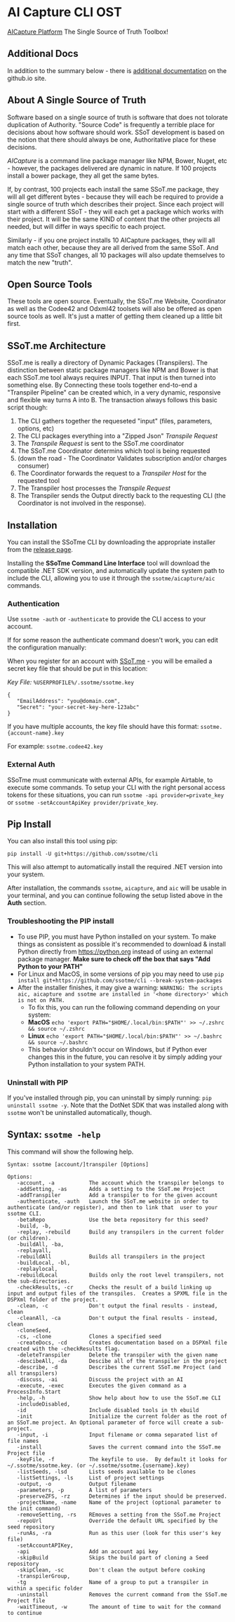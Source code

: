 # AI Capture CLI OST
[AICapture Platform](http://aicapture.io)
The Single Source of Truth Toolbox!

## Additional Docs
In addition to the summary below - there is [additional documentation](https://aicapture.github.io/AICapture-Open-Source-Tools/) on
the github.io site.

## About A Single Source of Truth
Software based on a single source of truth is software that does not tolorate duplication of 
Authority.  "Source Code" is frequently a terrible place for decisions about how software
should work.  SSoT development is based on the notion that there should always be one,
Authoritative place for these decisions.  

*AICapture* is a command line package manager like NPM, Bower, Nuget, etc - however, the packages
delivered are dynamic in nature.  If 100 projects install a bower package, they all get the
same bytes.

If, by contrast, 100 projects each install the same SSoT.me package, they will all get
different bytes - because they will each be required to provide a single source of truth
which describes their project.  Since each project will start with a different SSoT - 
they will each get a package which works with their project.  It will be the same KIND of 
content that the other projects all needed, but will differ in ways specific to each project.

Similarly - if you one project installs 10 AICapture packages, they will all match each other,
because they are all derived from the same SSoT.  And any time that SSoT changes, all 10
packages will also update themselves to match the new "truth".

## Open Source Tools
These tools are open source.  Eventually, the SSoT.me Website, Coordinator as well as the Codee42 
and Odxml42 toolsets will also be offered as open source tools as well.  It's just a matter of 
getting them cleaned up a little bit first.

## SSoT.me Architecture
SSoT.me is really a directory of Dynamic Packages (Transpilers).  The distinction between
static package managers like NPM and Bower is that each SSoT.me tool always requires INPUT.
That input is then turned into something else.  By Connecting these tools together end-to-end
a "Transpiler Pipeline" can be created which, in a very dynamic, responsive and flexible way
turns A into B.  The transaction always follows this basic script though:

1. The CLI gathers together the requeseted "input" (files, parameters, options, etc)
2. The CLI packages everything into a "Zipped Json" *Transpile Request*
3. The *Transpile Request* is sent to the SSoT.me coordinator
4. The SSoT.me Coordinator determins which tool is being requested
5. (down the road - The Coordinator Validates subscription and/or charges consumer)
6. The Coordinator forwards the request to a *Transpiler Host* for the requested tool
7. The Transpiler host processes the *Transpile Request*
8. The Transpiler sends the Output directly back to the requesting CLI (the Coordinator is not 
        involved in the response).


## Installation

You can install the SSoTme CLI by downloading the appropriate installer from the [release page](https://github.com/ssotme/cli/releases/latest).

Installing the **SSoTme Command Line Interface** tool will download the compatible .NET SDK version, and automatically
update the system path to include the CLI, allowing you to use it through the `ssotme/aicapture/aic` commands.

### Authentication

Use `ssotme -auth` or `-authenticate` to provide the CLI access to your account. 

If for some reason the authenticate command doesn't work, you can edit the configuration manually:

When you register for an account with [SSoT.me](https://aicapture.io) - you will be emailed a secret key file 
that should be put in this location:

*Key File:* `%USERPROFILE%/.ssotme/ssotme.key`
```
{
   "EmailAddress": "you@domain.com",
   "Secret": "your-secret-key-here-123abc"
}
```

If you have multiple accounts, the key file should have this format: `ssotme.{account-name}.key`

For example: `ssotme.codee42.key`

### External Auth

SSoTme must communicate with external APIs, for example Airtable, to execute some commands. To setup your CLI 
with the right personal access tokens for these situations, you can run `ssotme -api provider=private_key` or 
`ssotme -setAccountApiKey provider/private_key`.

## Pip Install

You can also install this tool using pip: 

`pip install -U git+https://github.com/ssotme/cli`

This will also attempt to automatically install the required .NET version into your system.

After installation, the commands `ssotme`, `aicapture`, and `aic` will be usable in your terminal, and you can continue
following the setup listed above in the **Auth** section.

### Troubleshooting the PIP install

- To use PIP, you must have Python installed on your system. To make things as consistent as possible it's recommended to download & install Python directly from https://python.org instead of using an external package manager. **Make sure to check off the box that says "Add Python to your PATH"**
- For Linux and MacOS, in some versions of pip you may need to use `pip install git+https://github.com/ssotme/cli --break-system-packages`
- After the installer finishes, it may give a warning: 
        ```WARNING: The scripts aic, aicapture and ssotme are installed in '<home directory>' which is not on PATH.```
  - To fix this, you can run the following command depending on your system:
  - **MacOS** `echo 'export PATH="$HOME/.local/bin:$PATH"' >> ~/.zshrc && source ~/.zshrc`
  - **Linux** `echo 'export PATH="$HOME/.local/bin:$PATH"' >> ~/.bashrc && source ~/.bashrc`
  - This behavior shouldn't occur on Windows, but if Python ever changes this in the future, you can resolve it by simply adding your Python installation to your system PATH.

### Uninstall with PIP

If you've installed through pip, you can uninstall by simply running: `pip uninstall ssotme -y`. Note that the DotNet SDK that was installed along with `ssotme` won't be uninstalled automatically, though.

## Syntax: `ssotme -help`
This command will show the following help.

```
Syntax: ssotme [account/]transpiler [Options]

Options:                                                                                                                                                                      
   -account, -a           The account which the transpiler belongs to                                                                                                         
   -addSetting, -as       Adds a setting to the SSoT.me Project                                                                                                               
   -addTranspiler         Add a transpiler to for the given account                                                                                                           
   -authenticate, -auth   Launch the SSoT.me website in order to authenticate (and/or register), and then to link that  user to your ssotme CLI.                              
   -betaRepo              Use the beta repository for this seed?                                                                                                              
   -build, -b,                                                                                                                                                                
   -replay, -rebuild      Build any transpilers in the current folder (or children).                                                                                          
   -buildAll, -ba,                                                                                                                                                            
   -replayall,                                                                                                                                                                
   -rebuildAll            Builds all transpilers in the project                                                                                                               
   -buildLocal, -bl,                                                                                                                                                          
   -replaylocal,                                                                                                                                                              
   -rebuildLocal          Builds only the root level transpilers, not the sub-directories.                                                                                    
   -checkResults, -cr     Checks the result of a build linking up input and output files of the transpiles.  Creates a SPXML file in the DSPXml folder of the project.        
   -clean, -c             Don't output the final results - instead, clean                                                                                                     
   -cleanAll, -ca         Don't output the final results - instead, clean                                                                                                     
   -cloneSeed,                                                                                                                                                                
   -cs, -clone            Clones a specified seed                                                                                                                             
   -createDocs, -cd       Creates documentation based on a DSPXml file created with the -checkResults flag.                                                                   
   -deleteTranspiler      Delete the transpiler with the given name                                                                                                           
   -descibeAll, -da       Descibe all of the transpiler in the project                                                                                                        
   -describe, -d          Describes the current SSoT.me Project (and all transpilers)                                                                                         
   -discuss, -ai          Discuss the project with an AI                                                                                                                      
   -execute, -exec        Executes the given command as a ProcessInfo.Start                                                                                                   
   -help, -h              Show help about how to use the SSoT.me CLI                                                                                                          
   -includeDisabled,                                                                                                                                                          
   -id                    Include disabled tools in th ebuild                                                                                                                 
   -init                  Initialize the current folder as the root of an SSoT.me project. An Optional parameter of force will create a sub-project.                          
   -input, -i             Input filename or comma separated list of file names                                                                                                
   -install               Saves the current command into the SSoT.me Project file                                                                                             
   -keyFile, -f           The keyfile to use.  By default it looks for ~/.ssotme/ssotme.key. (or ~/.ssotme/ssotme.{username}.key)                                             
   -listSeeds, -lsd       Lists seeds available to be clones                                                                                                                  
   -listSettings, -ls     List of project settings                                                                                                                            
   -output, -o            Output filename                                                                                                                                     
   -parameters, -p        A list of parameters                                                                                                                                
   -preserveZFS, -rz      Determines if the input should be preserved.                                                                                                        
   -projectName, -name    Name of the project (optional parameter to the init command)                                                                                        
   -removeSetting, -rs    REmoves a setting from the SSoT.me Project                                                                                                          
   -repoUrl               Override the default URL specified by the seed repository                                                                                           
   -runAs, -ra            Run as this user (look for this user's key file)                                                                                                    
   -setAccountAPIKey,                                                                                                                                                         
   -api                   Add an account api key                                                                                                                              
   -skipBuild             Skips the build part of cloning a Seed repository                                                                                                   
   -skipClean, -sc        Don't clean the output before cooking                                                                                                               
   -transpilerGroup,                                                                                                                                                          
   -tg                    Name of a group to put a transpiler in within a specific folder                                                                                     
   -uninstall             Removes the current command from the SSoT.me Project file                                                                                           
   -waitTimeout, -w       The amount of time to wait for the command to continue 
```

